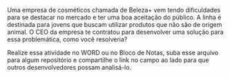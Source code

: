 Uma empresa de cosméticos chamada de Beleza+ vem tendo dificuldades para se 
destacar no mercado e ter uma boa aceitação do público. A linha é destinada 
para jovens que buscam utilizar produtos que não são de origem animal.
O CEO da empresa te contratou para desenvolver uma solução para essa problemática, como você resolveria?

Realize essa atividade no WORD ou no Bloco de Notas, suba esse arquivo para 
algum repositório e compartilhe o link no campo ao lado para que outros 
desenvolvedores possam analisá-lo. 